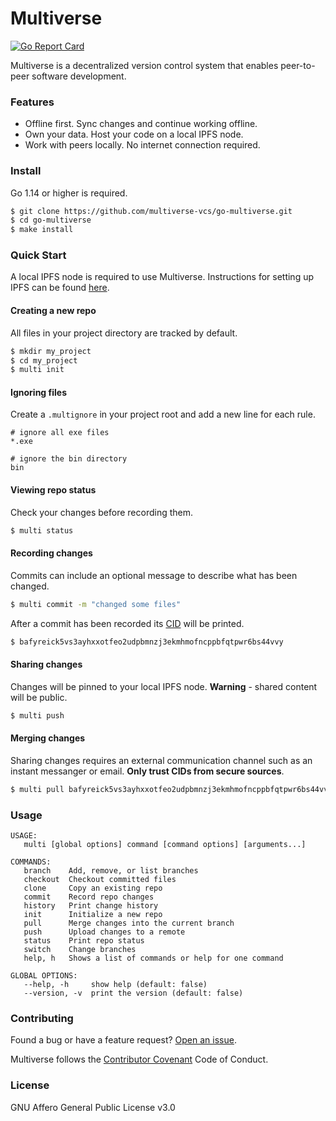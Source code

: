 # Multiverse

[![Go Report Card](https://goreportcard.com/badge/github.com/multiverse-vcs/go-multiverse)](https://goreportcard.com/report/github.com/multiverse-vcs/go-multiverse)

Multiverse is a decentralized version control system that enables peer-to-peer software development.

### Features

- Offline first. Sync changes and continue working offline.
- Own your data. Host your code on a local IPFS node.
- Work with peers locally. No internet connection required.

### Install

Go 1.14 or higher is required.

```bash
$ git clone https://github.com/multiverse-vcs/go-multiverse.git
$ cd go-multiverse
$ make install
```

### Quick Start

A local IPFS node is required to use Multiverse. Instructions for setting up IPFS can be found [here](https://ipfs.io/#install).

#### Creating a new repo

All files in your project directory are tracked by default.

```bash
$ mkdir my_project
$ cd my_project
$ multi init
```

#### Ignoring files

Create a `.multignore` in your project root and add a new line for each rule.

```
# ignore all exe files
*.exe

# ignore the bin directory
bin
```

#### Viewing repo status

Check your changes before recording them.

```bash
$ multi status
```

#### Recording changes

Commits can include an optional message to describe what has been changed.

```bash
$ multi commit -m "changed some files"
```

After a commit has been recorded its [CID](https://docs.ipfs.io/concepts/content-addressing) will be printed.

```bash
$ bafyreick5vs3ayhxxotfeo2udpbmnzj3ekmhmofncppbfqtpwr6bs44vvy
```

#### Sharing changes

Changes will be pinned to your local IPFS node. **Warning** - shared content will be public.

```bash
$ multi push
```

#### Merging changes

Sharing changes requires an external communication channel such as an instant messanger or email. **Only trust CIDs from secure sources**.

```bash
$ multi pull bafyreick5vs3ayhxxotfeo2udpbmnzj3ekmhmofncppbfqtpwr6bs44vvy
```

### Usage

```
USAGE:
   multi [global options] command [command options] [arguments...]

COMMANDS:
   branch    Add, remove, or list branches
   checkout  Checkout committed files
   clone     Copy an existing repo
   commit    Record repo changes
   history   Print change history
   init      Initialize a new repo
   pull      Merge changes into the current branch
   push      Upload changes to a remote
   status    Print repo status
   switch    Change branches
   help, h   Shows a list of commands or help for one command

GLOBAL OPTIONS:
   --help, -h     show help (default: false)
   --version, -v  print the version (default: false)
```

### Contributing

Found a bug or have a feature request? [Open an issue](https://github.com/multiverse-vcs/go-multiverse/issues/new).

Multiverse follows the [Contributor Covenant](https://contributor-covenant.org/version/2/0/code_of_conduct/) Code of Conduct.

### License

GNU Affero General Public License v3.0

